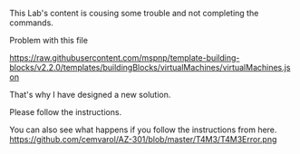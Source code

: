 This Lab's content is cousing some trouble and not completing the commands. 

Problem with this file 

https://raw.githubusercontent.com/mspnp/template-building-blocks/v2.2.0/templates/buildingBlocks/virtualMachines/virtualMachines.json

That's why I have designed a new solution.

Please follow the instructions.

You can also see what happens if you follow the instructions from here.
https://github.com/cemvarol/AZ-301/blob/master/T4M3/T4M3Error.png


